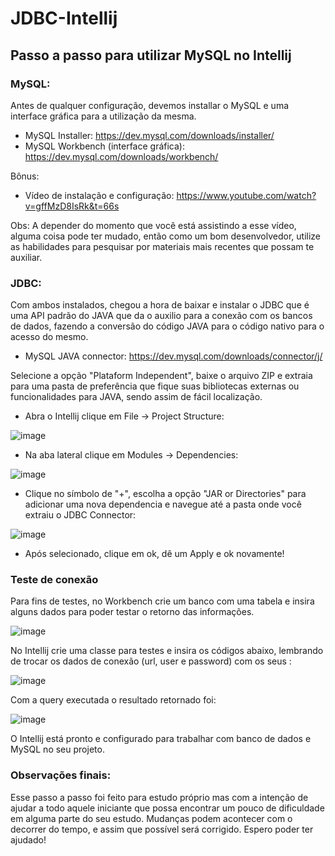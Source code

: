 # JDBC-Intellij

## Passo a passo para utilizar MySQL no Intellij

### MySQL:
Antes de qualquer configuração, devemos installar o MySQL e uma interface gráfica para a utilização da mesma.
- MySQL Installer: https://dev.mysql.com/downloads/installer/
- MySQL Workbench (interface gráfica): https://dev.mysql.com/downloads/workbench/

Bônus:

- Vídeo de instalação e configuração: https://www.youtube.com/watch?v=gffMzD8IsRk&t=66s

Obs: A depender do momento que você está assistindo a esse vídeo, alguma coisa pode ter mudado, então como um bom desenvolvedor, utilize as habilidades para pesquisar por materiais mais recentes que possam te auxiliar.

### JDBC:
Com ambos instalados, chegou a hora de baixar e instalar o JDBC que é uma API padrão do JAVA que da o auxilio para a conexão com os bancos de dados, fazendo a conversão do código JAVA para o código nativo para o acesso do mesmo.

- MySQL JAVA connector: https://dev.mysql.com/downloads/connector/j/ 

Selecione a opção "Plataform Independent", baixe o arquivo ZIP e extraia para uma pasta de preferência que fique suas bibliotecas externas ou funcionalidades para JAVA, sendo assim de fácil localização.

- Abra o Intellij clique em File -> Project Structure:

![image](https://github.com/igorbuenov/JDBC-Intellij/assets/98808773/9b00bfaa-c640-4ec1-86c3-c0399897cbf4)


- Na aba lateral clique em Modules -> Dependencies:

![image](https://github.com/igorbuenov/JDBC-Intellij/assets/98808773/c39dc071-f7b7-44fc-bfb3-6091b111b3a6)


- Clique no símbolo de "+", escolha a opção "JAR or Directories" para adicionar uma nova dependencia e navegue até a pasta onde você extraiu o JDBC Connector:

![image](https://github.com/igorbuenov/JDBC-Intellij/assets/98808773/d62d1c02-f067-4060-8450-dfdbf2b0d521)


- Após selecionado, clique em ok, dê um Apply e ok novamente!

### Teste de conexão

Para fins de testes, no Workbench crie um banco com uma tabela e insira alguns dados para poder testar o retorno das informações.

![image](https://github.com/igorbuenov/JDBC-Intellij/assets/98808773/7c39c78c-a5f3-4342-bcd5-54d245c211f8)


No Intellij crie uma classe para testes e insira os códigos abaixo, lembrando de trocar os dados de conexão (url, user e password) com os seus :

![image](https://github.com/igorbuenov/JDBC-Intellij/assets/98808773/1bbb62f6-7807-46a1-94e5-0cbac7107fec)


Com a query executada o resultado retornado foi:

![image](https://github.com/igorbuenov/JDBC-Intellij/assets/98808773/484e468c-200a-487d-9382-f7cd1d2758b7)


O Intellij está pronto e configurado para trabalhar com banco de dados e MySQL no seu projeto.

### Observações finais:

Esse passo a passo foi feito para estudo próprio mas com a intenção de ajudar a todo aquele iniciante que possa encontrar um pouco de dificuldade
em alguma parte do seu estudo. Mudanças podem acontecer com o decorrer do tempo, e assim que possível será corrigido. Espero poder ter ajudado!

